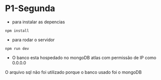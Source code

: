 # P1-Segunda

- para instalar as depencias
```
npm install
```

- para rodar o servidor
```
npm run dev
```

- O banco esta hospedado no mongoDB atlas com permissão de IP como 0.0.0.0

O arquivo sql não foi utilizado porque o banco usado foi o mongoDB
